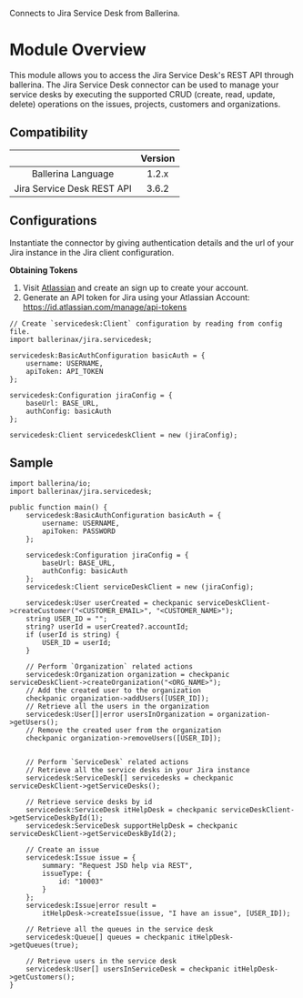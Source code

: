 Connects to Jira Service Desk from Ballerina.

# Module Overview

This module allows you to access the Jira Service Desk's REST API through ballerina. The Jira Service Desk connector
 can be used to manage your service desks by executing the supported CRUD (create, read, update, delete) operations
 on the issues, projects, customers and organizations.

## Compatibility

|                                      |           Version           |
|:------------------------------------:|:---------------------------:|
| Ballerina Language                   |            1.2.x            |
| Jira Service Desk REST API           |            3.6.2            |

## Configurations

Instantiate the connector by giving authentication details and the url of your Jira instance in the Jira client
 configuration. 

**Obtaining Tokens**

1. Visit [Atlassian](https://www.atlassian.com/) and create an sign up to create your account.
2. Generate an API token for Jira using your Atlassian Account: https://id.atlassian.com/manage/api-tokens


```ballerina
// Create `servicedesk:Client` configuration by reading from config file.
import ballerinax/jira.servicedesk;

servicedesk:BasicAuthConfiguration basicAuth = {
    username: USERNAME,
    apiToken: API_TOKEN
};

servicedesk:Configuration jiraConfig = {
    baseUrl: BASE_URL,
    authConfig: basicAuth
};

servicedesk:Client servicedeskClient = new (jiraConfig);
```

## Sample

```ballerina
import ballerina/io;
import ballerinax/jira.servicedesk;

public function main() {
    servicedesk:BasicAuthConfiguration basicAuth = {
        username: USERNAME,
        apiToken: PASSWORD
    };

    servicedesk:Configuration jiraConfig = {
        baseUrl: BASE_URL,
        authConfig: basicAuth
    };
    servicedesk:Client serviceDeskClient = new (jiraConfig);

    servicedesk:User userCreated = checkpanic serviceDeskClient->createCustomer("<CUSTOMER_EMAIL>", "<CUSTOMER_NAME>");
    string USER_ID = "";
    string? userId = userCreated?.accountId;
    if (userId is string) {
        USER_ID = userId;
    }

    // Perform `Organization` related actions
    servicedesk:Organization organization = checkpanic serviceDeskClient->createOrganization("<ORG_NAME>");
    // Add the created user to the organization
    checkpanic organization->addUsers([USER_ID]);
    // Retrieve all the users in the organization
    servicedesk:User[]|error usersInOrganization = organization->getUsers();
    // Remove the created user from the organization
    checkpanic organization->removeUsers([USER_ID]);


    // Perform `ServiceDesk` related actions
    // Retrieve all the service desks in your Jira instance
    servicedesk:ServiceDesk[] servicedesks = checkpanic serviceDeskClient->getServiceDesks();

    // Retrieve service desks by id
    servicedesk:ServiceDesk itHelpDesk = checkpanic serviceDeskClient->getServiceDeskById(1);
    servicedesk:ServiceDesk supportHelpDesk = checkpanic serviceDeskClient->getServiceDeskById(2);

    // Create an issue 
    servicedesk:Issue issue = {
        summary: "Request JSD help via REST",
        issueType: {
            id: "10003"
        }
    };
    servicedesk:Issue|error result =
        itHelpDesk->createIssue(issue, "I have an issue", [USER_ID]);

    // Retrieve all the queues in the service desk
    servicedesk:Queue[] queues = checkpanic itHelpDesk->getQueues(true);
    
    // Retrieve users in the service desk
    servicedesk:User[] usersInServiceDesk = checkpanic itHelpDesk->getCustomers();
}
```
